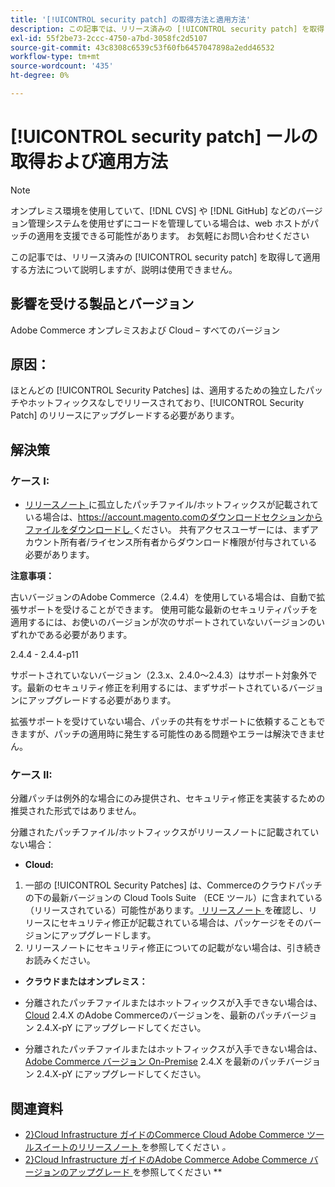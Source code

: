 ```yaml
---
title: '[!UICONTROL security patch] の取得方法と適用方法'
description: この記事では、リリース済みの [!UICONTROL security patch] を取得して適用する方法について説明しますが、説明は使用できません。
exl-id: 55f2be73-2ccc-4750-a7bd-3058fc2d5107
source-git-commit: 43c8308c6539c53f60fb6457047898a2edd46532
workflow-type: tm+mt
source-wordcount: '435'
ht-degree: 0%

---
```


# [!UICONTROL security patch] ールの取得および適用方法

>[!NOTE]
>オンプレミス環境を使用していて、[!DNL CVS] や [!DNL GitHub] などのバージョン管理システムを使用せずにコードを管理している場合は、web ホストがパッチの適用を支援できる可能性があります。 お気軽にお問い合わせください

この記事では、リリース済みの [!UICONTROL security patch] を取得して適用する方法について説明しますが、説明は使用できません。

## 影響を受ける製品とバージョン

Adobe Commerce オンプレミスおよび Cloud – すべてのバージョン


## 原因：

ほとんどの [!UICONTROL Security Patches] は、適用するための独立したパッチやホットフィックスなしでリリースされており、[!UICONTROL Security Patch] のリリースにアップグレードする必要があります。

## 解決策


### ケース I:

* [ リリースノート ](https://experienceleague.adobe.com/en/docs/commerce-on-cloud/user-guide/release-notes/cloud-tools-suite) に孤立したパッチファイル/ホットフィックスが記載されている場合は、[https://account.magento.comのダウンロードセクションからファイルをダウンロードし ](https://account.magento.com/downloads/view/) ください。 共有アクセスユーザーには、まずアカウント所有者/ライセンス所有者からダウンロード権限が付与されている必要があります。

**注意事項：**

古いバージョンのAdobe Commerce（2.4.4）を使用している場合は、自動で拡張サポートを受けることができます。 使用可能な最新のセキュリティパッチを適用するには、お使いのバージョンが次のサポートされていないバージョンのいずれかである必要があります。

2.4.4 - 2.4.4-p11

サポートされていないバージョン（2.3.x、2.4.0～2.4.3）はサポート対象外です。最新のセキュリティ修正を利用するには、まずサポートされているバージョンにアップグレードする必要があります。

拡張サポートを受けていない場合、パッチの共有をサポートに依頼することもできますが、パッチの適用時に発生する可能性のある問題やエラーは解決できません。

### ケース II:

分離パッチは例外的な場合にのみ提供され、セキュリティ修正を実装するための推奨された形式ではありません。

分離されたパッチファイル/ホットフィックスがリリースノートに記載されていない場合：

* **Cloud:**

1. 一部の [!UICONTROL Security Patches] は、Commerceのクラウドパッチの下の最新バージョンの Cloud Tools Suite （ECE ツール）に含まれている（リリースされている）可能性があります。[ リリースノート ](https://experienceleague.adobe.com/en/docs/commerce-cloud-service/user-guide/release-notes/cloud-tools-suite) を確認し、リリースにセキュリティ修正が記載されている場合は、パッケージをそのバージョンにアップグレードします。
1. リリースノートにセキュリティ修正についての記載がない場合は、引き続きお読みください。

* **クラウドまたはオンプレミス：**

* 分離されたパッチファイルまたはホットフィックスが入手できない場合は、[Cloud](https://experienceleague.adobe.com/en/docs/commerce-cloud-service/user-guide/develop/upgrade/commerce-version) 2.4.X のAdobe Commerceのバージョンを、最新のパッチバージョン 2.4.X-pY にアップグレードしてください。
* 分離されたパッチファイルまたはホットフィックスが入手できない場合は、[Adobe Commerce バージョン On-Premise](https://experienceleague.adobe.com/en/docs/commerce-operations/upgrade-guide/implementation/perform-upgrade) 2.4.X を最新のパッチバージョン 2.4.X-pY にアップグレードしてください。

## 関連資料

* [2}Cloud Infrastructure ガイドのCommerce Cloud Adobe Commerce ツールスイートのリリースノート ](https://experienceleague.adobe.com/en/docs/commerce-cloud-service/user-guide/release-notes/cloud-tools-suite) を参照してください *。*
* [2}Cloud Infrastructure ガイドのAdobe Commerce Adobe Commerce バージョンのアップグレード ](https://experienceleague.adobe.com/en/docs/commerce-cloud-service/user-guide/develop/upgrade/commerce-version) を参照してください **
